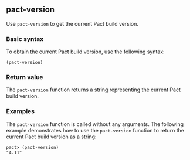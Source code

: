 ## pact-version

Use `pact-version` to get the current Pact build version.

### Basic syntax

To obtain the current Pact build version, use the following syntax:

```pact
(pact-version)
```

### Return value

The `pact-version` function returns a string representing the current Pact build version.

### Examples

The `pact-version` function is called without any arguments.
The following example demonstrates how to use the `pact-version` function to return the current Pact build version as a string:

```pact
pact> (pact-version)
"4.11"
```
